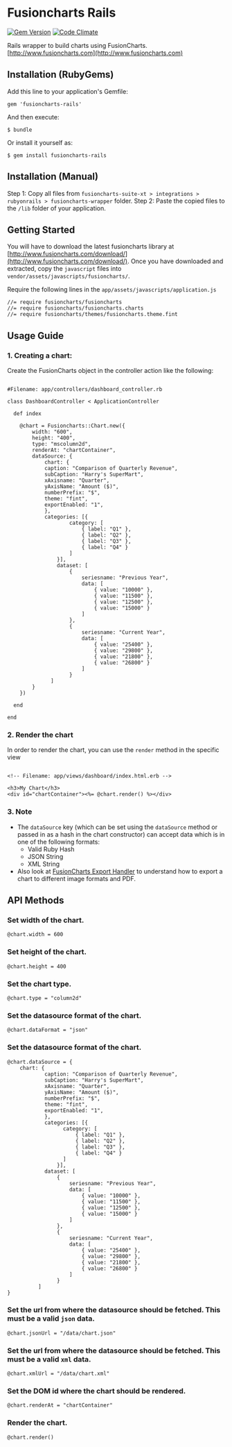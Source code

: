 # Fusioncharts Rails

[![Gem Version](https://badge.fury.io/rb/fusioncharts-rails.svg)](http://badge.fury.io/rb/fusioncharts-rails)
[![Code Climate](https://codeclimate.com/github/fusioncharts/rails-wrapper/badges/gpa.svg)](https://codeclimate.com/github/fusioncharts/rails-wrapper)

Rails wrapper to build charts using FusionCharts. [http://www.fusioncharts.com](http://www.fusioncharts.com)

## Installation (RubyGems)

Add this line to your application's Gemfile:

    gem 'fusioncharts-rails'

And then execute:

    $ bundle

Or install it yourself as:

    $ gem install fusioncharts-rails

## Installation (Manual)

Step 1: Copy all files from `fusioncharts-suite-xt > integrations > rubyonrails > fusioncharts-wrapper` folder.
Step 2: Paste the copied files to the `/lib` folder of your application.


## Getting Started
You will have to download the latest fusioncharts library at [http://www.fusioncharts.com/download/](http://www.fusioncharts.com/download/). Once you have downloaded and extracted, copy the `javascript` files into `vendor/assets/javascripts/fusioncharts/`.

Require the following lines in the `app/assets/javascripts/application.js`
~~~
//= require fusioncharts/fusioncharts
//= require fusioncharts/fusioncharts.charts
//= require fusioncharts/themes/fusioncharts.theme.fint
~~~

## Usage Guide

### 1. Creating a chart:
Create the FusionCharts object in the controller action like the following:

~~~

#Filename: app/controllers/dashboard_controller.rb

class DashboardController < ApplicationController

  def index

    @chart = Fusioncharts::Chart.new({
        width: "600",
        height: "400",
        type: "mscolumn2d",
        renderAt: "chartContainer",
        dataSource: {
            chart: {
            caption: "Comparison of Quarterly Revenue",
            subCaption: "Harry's SuperMart",
            xAxisname: "Quarter",
            yAxisName: "Amount ($)",
            numberPrefix: "$",
            theme: "fint",
            exportEnabled: "1",
            },
            categories: [{
                    category: [
                        { label: "Q1" },
                        { label: "Q2" },
                        { label: "Q3" },
                        { label: "Q4" }
                    ]
                }],
                dataset: [
                    {
                        seriesname: "Previous Year",
                        data: [
                            { value: "10000" },
                            { value: "11500" },
                            { value: "12500" },
                            { value: "15000" }
                        ]
                    },
                    {
                        seriesname: "Current Year",
                        data: [
                            { value: "25400" },
                            { value: "29800" },
                            { value: "21800" },
                            { value: "26800" }
                        ]
                    }
              ]
        }
    })

  end

end

~~~

### 2. Render the chart
In order to render the chart, you can use the `render` method in the specific view

~~~

<!-- Filename: app/views/dashboard/index.html.erb -->

<h3>My Chart</h3>
<div id="chartContainer"><%= @chart.render() %></div>

~~~

### 3. Note
- The `dataSource` key (which can be set using the `dataSource` method or passed in as a hash in the chart constructor) can accept data which is in one of the following formats:
  - Valid Ruby Hash
  - JSON String
  - XML String
- Also look at [FusionCharts Export Handler](https://github.com/fusioncharts/rails-exporter) to understand how to export a chart to different image formats and PDF.

## API Methods

### Set width of the chart.
~~~
@chart.width = 600
~~~

### Set height of the chart.
~~~
@chart.height = 400
~~~

### Set the chart type. 
~~~
@chart.type = "column2d"
~~~

### Set the datasource format of the chart.
~~~
@chart.dataFormat = "json"
~~~

### Set the datasource format of the chart.
~~~
@chart.dataSource = {
    chart: {
            caption: "Comparison of Quarterly Revenue",
            subCaption: "Harry's SuperMart",
            xAxisname: "Quarter",
            yAxisName: "Amount ($)",
            numberPrefix: "$",
            theme: "fint",
            exportEnabled: "1",
            },
            categories: [{
                  category: [
                      { label: "Q1" },
                      { label: "Q2" },
                      { label: "Q3" },
                      { label: "Q4" }
                  ]
                }],
            dataset: [
                {
                    seriesname: "Previous Year",
                    data: [
                        { value: "10000" },
                        { value: "11500" },
                        { value: "12500" },
                        { value: "15000" }
                    ]
                },
                {
                    seriesname: "Current Year",
                    data: [
                        { value: "25400" },
                        { value: "29800" },
                        { value: "21800" },
                        { value: "26800" }
                    ]
                }
          ]
}
~~~

### Set the url from where the datasource should be fetched. This must be a valid `json` data.
~~~
@chart.jsonUrl = "/data/chart.json"
~~~

### Set the url from where the datasource should be fetched. This must be a valid `xml` data.
~~~
@chart.xmlUrl = "/data/chart.xml"
~~~

### Set the DOM id where the chart should be rendered.
~~~
@chart.renderAt = "chartContainer"
~~~

### Render the chart.
~~~
@chart.render()
~~~
